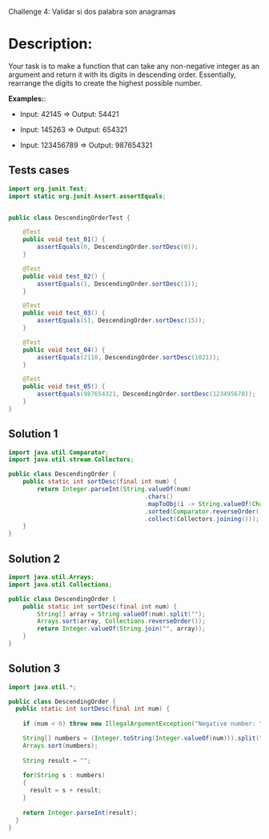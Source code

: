 Challenge 4: Validar si dos palabra son anagramas

# Description:
Your task is to make a function that can take any non-negative integer as an argument and return it with its digits in descending order. Essentially, rearrange the digits to create the highest possible number.

**Examples:**:
- Input: 42145 => Output: 54421

- Input: 145263 => Output: 654321

- Input: 123456789 => Output: 987654321

## Tests cases

```java
import org.junit.Test;
import static org.junit.Assert.assertEquals;


public class DescendingOrderTest {

    @Test
    public void test_01() {
        assertEquals(0, DescendingOrder.sortDesc(0));
    }

    @Test
    public void test_02() {
        assertEquals(1, DescendingOrder.sortDesc(1));
    }

    @Test
    public void test_03() {
        assertEquals(51, DescendingOrder.sortDesc(15));
    }

    @Test
    public void test_04() {
        assertEquals(2110, DescendingOrder.sortDesc(1021));
    }

    @Test
    public void test_05() {
        assertEquals(987654321, DescendingOrder.sortDesc(123495678));
    }
}
```

## Solution 1
```java
import java.util.Comparator;
import java.util.stream.Collectors;

public class DescendingOrder {
    public static int sortDesc(final int num) {
        return Integer.parseInt(String.valueOf(num)
                                      .chars()
                                      .mapToObj(i -> String.valueOf(Character.getNumericValue(i)))
                                      .sorted(Comparator.reverseOrder())
                                      .collect(Collectors.joining()));
    }
}
```

## Solution 2

```java
import java.util.Arrays;
import java.util.Collections;

public class DescendingOrder {
    public static int sortDesc(final int num) {
        String[] array = String.valueOf(num).split("");
        Arrays.sort(array, Collections.reverseOrder());
        return Integer.valueOf(String.join("", array));
    }
}
```

## Solution 3
```java
import java.util.*;

public class DescendingOrder {
  public static int sortDesc(final int num) {
  
    if (num < 0) throw new IllegalArgumentException("Negative number: " + num);

    String[] numbers = (Integer.toString(Integer.valueOf(num))).split("");
    Arrays.sort(numbers);
    
    String result = "";
    
    for(String s : numbers)
    {
      result = s + result;
    }
    
    return Integer.parseInt(result);
  }
}
```
